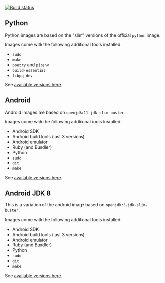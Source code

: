 [![Build status](https://github.com/michiganlabs/ci-images/actions/workflows/build.yml/badge.svg)](https://github.com/MichiganLabs/ci-images/actions)

## Python
Python images are based on the "slim" versions of the official `python` image.

Images come with the following additional tools installed:

* `sudo`
* `make`
* `poetry` and `pipenv`
* `build-essential`
* `libpq-dev`

See [available versions here](https://hub.docker.com/repository/docker/michiganlabs/python/tags?page=1&ordering=name).

## Android
Android images are based on `openjdk:11-jdk-slim-buster`.

Images come with the following additional tools installed:

* Android SDK
* Android build tools (last 3 versions)
* Android emulator
* Ruby (and Bundler)
* Python
* `sudo`
* `git`
* `make`

See [available versions here](https://hub.docker.com/repository/docker/michiganlabs/android/tags?page=1&ordering=name).

## Android JDK 8
This is a variation of the android image based on `openjdk:8-jdk-slim-buster`.

Images come with the following additional tools installed:

* Android SDK
* Android build tools (last 3 versions)
* Android emulator
* Ruby (and Bundler)
* Python
* `sudo`
* `git`
* `make`

See [available versions here](https://hub.docker.com/repository/docker/michiganlabs/android-jdk8/tags?page=1&ordering=name).
